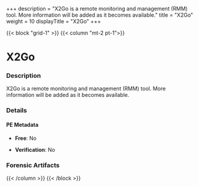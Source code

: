 +++
description = "X2Go is a remote monitoring and management (RMM) tool. More information will be added as it becomes available."
title = "X2Go"
weight = 10
displayTitle = "X2Go"
+++


{{< block "grid-1" >}}
{{< column "mt-2 pt-1">}}

# X2Go


### Description

X2Go is a remote monitoring and management (RMM) tool. More information will be added as it becomes available.




### Details


#### PE Metadata


- **Free**: No

- **Verification**: No





### Forensic Artifacts










{{< /column >}}
{{< /block >}}
